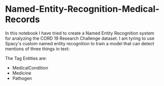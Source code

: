 # Named-Entity-Recognition-Medical-Records

In this notebook I have tried to create a Named Entity Recognition system for analyzing the CORD 19 Research Challenge dataset. I am tyring to use Spacy's custom named entity recognition to train a model that can detect mentions of three things in text:

The Tag Entities are: 
- MedicalCondition
- Medicine
- Pathogen
